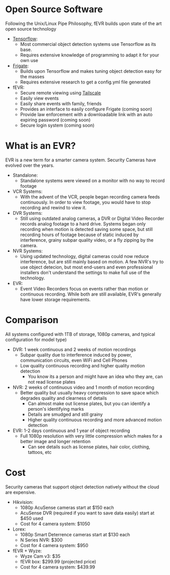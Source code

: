 # Open Source Software

Following the Unix/Linux Pipe Philosophy, fEVR builds upon state of the art open source technology

- [Tensorflow](tensorflow.org):
    - Most commercial object detection systems use Tensorflow as its base.
    - Requires extensive knowledge of programming to adapt it for your own use
- [Frigate](https://frigate.video):
    - Builds upon Tensorflow and makes tuning object detection easy for the masses
    - Requires extensive research to get a config.yml file generated
- fEVR:
    - Secure remote viewing using [Tailscale](https://tailscale.com)
    - Easily view events
    - Easily share events with family, friends
    - Provides an interface to easily configure Frigate (coming soon)
    - Provide law enforcement with a downloadable link with an auto expiring password (coming soon)
    - Secure login system (coming soon)

# What is an EVR?

EVR is a new term for a smarter camera system.  Security Cameras have evolved over the years.

- Standalone:
    - Standalone systems were viewed on a monitor with no way to record footage
- VCR Systems:
    - With the advent of the VCR, people began recording camera feeds continuously.  In order to view footage, you would have to stop recording and rewind to view it.
- DVR Systems:
    - Still using outdated analog cameras, a DVR or Digital Video Recorder records analog footage to a hard drive.  Systems began only recording when motion is detected saving some space, but still recording hours of footage because of static induced by interference, grainy subpar quality video, or a fly zipping by the camera.
- NVR Systems:
    - Using updated technology, digital cameras could now reduce interference, but are still mainly based on motion.  A few NVR's try to use object detecion, but most end-users and even professional installers don't understand the settings to make full use of the technology.
- EVR:
    - Event Video Recorders focus on events rather than motion or continuous recording.  While both are still available, EVR's generally have lower storage requirements.

# Comparison

All systems configured with 1TB of storage, 1080p cameras, and typical configuration for model type)

- DVR: 1 week continuous and 2 weeks of motion recordings
    - Subpar quality due to interference induced by power, communication circuits, even WiFi and Cell Phones
    - Low quality continuous recording and higher quality motion detection
        - You know its a person and might have an idea who they are, can not read license plates
- NVR: 2 weeks of continuous video and 1 month of motion recording
    - Better quality but usually heavy compression to save space which degrades quality and clearness of details
        - Can almost make out license plates, but you can identify a person's identifying marks
        - Details are smudged and still grainy
        - Higher quality continuous recording and more advanced motion detection
- EVR: 1-2 days continuous and 1 year of object recording
    - Full 1080p resolution with very little compression which makes for a better image and longer retention
        - Can see details such as license plates, hair color, clothing, tattoos, etc

# Cost

Security cameras that support object detection natively without the cloud are expensive.

- Hikvision:
    - 1080p AcuSense cameras start at $150 each
    - AcuSense DVR (required if you want to save data easily) start at $450 used
    - Cost for 4 camera system: $1050
- Lorex:
    - 1080p Smart Deterrence cameras start at $130 each
    - N Series NVR: $300
    - Cost for 4 camera system: $950
- fEVR + Wyze:
    - Wyze Cam v3: $35
    - fEVR box: $299.99 (projected price)
    - Cost for 4 camera system: $439.99